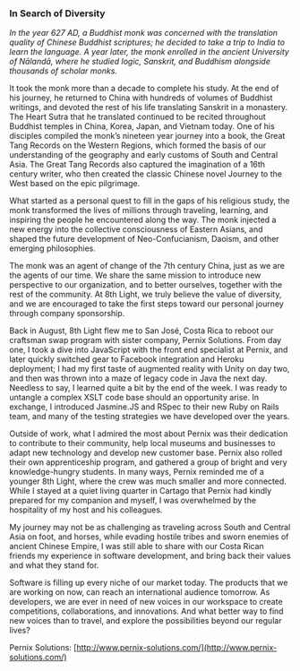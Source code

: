 ### In Search of Diversity

*In the year 627 AD, a Buddhist monk was concerned with the translation quality of Chinese Buddhist scriptures; he decided to take a trip to India to learn the language. A year later, the monk enrolled in the ancient University of Nālandā, where he studied logic, Sanskrit, and Buddhism alongside thousands of scholar monks.*

It took the monk more than a decade to complete his study. At the end of his journey, he returned to China with hundreds of volumes of Buddhist writings, and devoted the rest of his life translating Sanskrit in a monastery. The Heart Sutra that he translated continued to be recited throughout Buddhist temples in China, Korea, Japan, and Vietnam today. One of his disciples compiled the monk’s nineteen year journey into a book, the Great Tang Records on the Western Regions, which formed the basis of our understanding of the geography and early customs of South and Central Asia. The Great Tang Records also captured the imagination of a 16th century writer, who then created the classic Chinese novel Journey to the West based on the epic pilgrimage.

What started as a personal quest to fill in the gaps of his religious study, the monk transformed the lives of millions through traveling, learning, and inspiring the people he encountered along the way. The monk injected a new energy into the collective consciousness of Eastern Asians, and shaped the future development of Neo-Confucianism, Daoism, and other emerging philosophies.

The monk was an agent of change of the 7th century China, just as we are the agents of our time. We share the same mission to introduce new perspective to our organization, and to better ourselves, together with the rest of the community. At 8th Light, we truly believe the value of diversity, and we are encouraged to take the first steps toward our personal journey through company sponsorship.

Back in August, 8th Light flew me to San José, Costa Rica to reboot our craftsman swap program with sister company, Pernix Solutions. From day one, I took a dive into JavaScript with the front end specialist at Pernix, and later quickly switched gear to Facebook integration and Heroku deployment; I had my first taste of augmented reality with Unity on day two, and then was thrown into a maze of legacy code in Java the next day. Needless to say, I learned quite a bit by the end of the week. I was ready to untangle a complex XSLT code base should an opportunity arise. In exchange, I introduced Jasmine.JS and RSpec to their new Ruby on Rails team, and many of the testing strategies we have developed over the years.

Outside of work, what I admired the most about Pernix was their dedication to contribute to their community, help local museums and businesses to adapt new technology and develop new customer base. Pernix also rolled their own apprenticeship program, and gathered a group of bright and very knowledge-hungry students. In many ways, Pernix reminded me of a younger 8th Light, where the crew was much smaller and more connected. While I stayed at a quiet living quarter in Cartago that Pernix had kindly prepared for my companion and myself, I was overwhelmed by the hospitality of my host and his colleagues.

My journey may not be as challenging as traveling across South and Central Asia on foot, and horses, while evading hostile tribes and sworn enemies of ancient Chinese Empire, I was still able to share with our Costa Rican friends my experience in software development, and bring back their values and what they stand for.

Software is filling up every niche of our market today. The products that we are working on now, can reach an international audience tomorrow. As developers, we are ever in need of new voices in our workspace to create competitions, collaborations, and innovations. And what better way to find new voices than to travel, and explore the possibilities beyond our regular lives?

Pernix Solutions: [http://www.pernix-solutions.com/](http://www.pernix-solutions.com/)

